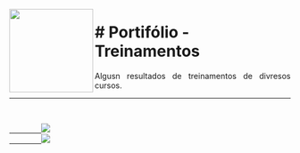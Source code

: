 <p><img src="https://user-images.githubusercontent.com/63436406/129497607-e72c1815-d98f-4f47-aaf8-f5ac906658be.png" align="left" height="150px" width="150px">
    <h1># Portifólio - Treinamentos </h1> 
    <p align="justify">
    Algusn resultados de treinamentos de divresos cursos.
    </p>
</p>      

---

<br>
    <code><a href="https:/discord.com">
        <img src="https://img.shields.io/badge/Léo Albergaria%20-%237289DA.svg?&style=for-the-badge&logo=discord&logoColor=white" /></a></code>
    <code><a href="https://www.linkedin.com/in/adm-leo-albergaria/">
        <img src="https://img.shields.io/badge/linkedin%20-%230077B5.svg?&style=for-the-badge&logo=linkedin&logoColor=white" /></a></code>
<br>     
